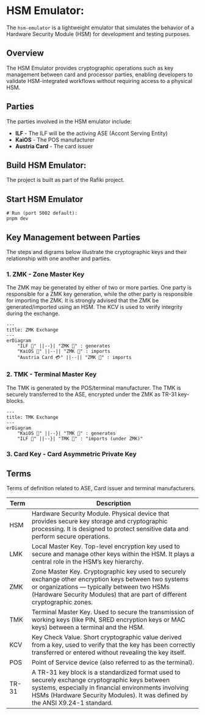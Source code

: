 # HSM Emulator:
The `hsm-emulator` is a lightweight emulator that simulates the behavior of a Hardware Security Module (HSM) for
development and testing purposes.

## Overview
The HSM Emulator provides cryptographic operations such as key management between card and processor parties, enabling
developers to validate HSM-integrated workflows without requiring access to a physical HSM.

## Parties
The parties involved in the HSM emulator include:
- **ILF** - The ILF will be the activing ASE (Accont Serving Entity)
- **KaiOS** - The POS manufacturer
- **Austria Card** - The card issuer

## Build HSM Emulator:
The project is built as part of the Rafiki project.

## Start HSM Emulator
```shell
# Run (port 5002 default):
pnpm dev
```

## Key Management between Parties
The steps and digrams below illustrate the cryptographic keys and their relationship with one another and parties.

### 1. ZMK - Zone Master Key
The ZMK may be generated by either of two or more parties. One party is responsible for a ZMK key generation, while the 
other party is responsible for importing the ZMK. It is strongly advised that the ZMK be generated/imported using an HSM.
The KCV is used to verify integrity during the exchange. 

```mermaid
---
title: ZMK Exchange
---
erDiagram
    "ILF 🏦" ||--}| "ZMK 🔑" : generates
    "KaiOS 📱" ||--|| "ZMK 🔑" : imports
    "Austria Card 💳" ||--|| "ZMK 🔑" : imports
```

### 2. TMK - Terminal Master Key
The TMK is generated by the POS/terminal manufacturer. The TMK is securely transferred to the ASE, encrypted under the ZMK as TR-31 key-blocks.

```mermaid
---
title: TMK Exchange
---
erDiagram
    "KaiOS 📱" ||--}| "TMK 🔑" : generates
    "ILF 🏦" ||--}| "TMK 🔑" : "imports (under ZMK)"
```

### 3. Card Key - Card Asymmetric Private Key


## Terms
Terms of definition related to ASE, Card issuer and terminal manufacturers.

| Term  | Description                                                                                                                                                                                                                            |
|-------|----------------------------------------------------------------------------------------------------------------------------------------------------------------------------------------------------------------------------------------|
| HSM   | Hardware Security Module. Physical device that provides secure key storage and cryptographic processing. It is designed to protect sensitive data and perform secure operations.                                                       |
| LMK   | Local Master Key. Top-level encryption key used to secure and manage other keys within the HSM. It plays a central role in the HSM’s key hierarchy.                                                                                    |
| ZMK   | Zone Master Key. Cryptographic key used to securely exchange other encryption keys between two systems or organizations — typically between two HSMs (Hardware Security Modules) that are part of different cryptographic zones.       |
| TMK   | Terminal Master Key. Used to secure the transmission of working keys (like PIN, SRED encryption keys or MAC keys) between a terminal and the HSM.                                                                                      |
| KCV   | Key Check Value. Short cryptographic value derived from a key, used to verify that the key has been correctly transferred or entered without revealing the key itself.                                                                 |
| POS   | Point of Service device (also referred to as the terminal).                                                                                                                                                                            |
| TR-31 | A TR-31 key block is a standardized format used to securely exchange cryptographic keys between systems, especially in financial environments involving HSMs (Hardware Security Modules). It was defined by the ANSI X9.24-1 standard. |

